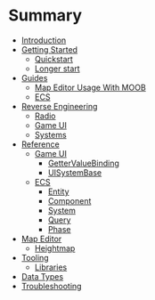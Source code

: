 # Summary

- [Introduction](./introduction/index.md)
- [Getting Started](./getting-started/index.md)
    - [Quickstart](./getting-started/quickstart.md)
    - [Longer start](./getting-started/longer-start.md)
- [Guides](./guides/index.md)
    - [Map Editor Usage With MOOB](./guides/map-editor.md)
    - [ECS](./guides/ecs.md)
- [Reverse Engineering](./reverse-engineering/index.md)
    - [Radio](./reverse-engineering/radio.md)
    - [Game UI](./reverse-engineering/game-ui.md)
    - [Systems](./reverse-engineering/systems.md)
- [Reference](./reference/index.md)
    - [Game UI](./reference/game-ui/index.md)
        - [GetterValueBinding](./reference/game-ui/gettervaluebinding.md)
        - [UISystemBase](./reference/game-ui/uisystembase.md)
    - [ECS](./reference/ecs/index.md)
        - [Entity](./reference/ecs/entity.md)
        - [Component](./reference/ecs/component.md)
        - [System](./reference/ecs/system.md)
        - [Query](./reference/ecs/query.md)
        - [Phase](./reference/ecs/phase.md)
- [Map Editor]()
    - [Heightmap]()
- [Tooling]()
    - [Libraries]()
- [Data Types]()
- [Troubleshooting]()